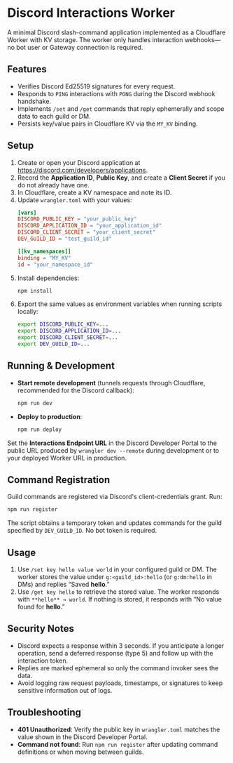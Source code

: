 # Discord Interactions Worker

A minimal Discord slash-command application implemented as a Cloudflare Worker with KV storage. The worker only handles interaction webhooks—no bot user or Gateway connection is required.

## Features

- Verifies Discord Ed25519 signatures for every request.
- Responds to `PING` interactions with `PONG` during the Discord webhook handshake.
- Implements `/set` and `/get` commands that reply ephemerally and scope data to each guild or DM.
- Persists key/value pairs in Cloudflare KV via the `MY_KV` binding.

## Setup

1. Create or open your Discord application at <https://discord.com/developers/applications>.
2. Record the **Application ID**, **Public Key**, and create a **Client Secret** if you do not already have one.
3. In Cloudflare, create a KV namespace and note its ID.
4. Update `wrangler.toml` with your values:
   ```toml
   [vars]
   DISCORD_PUBLIC_KEY = "your_public_key"
   DISCORD_APPLICATION_ID = "your_application_id"
   DISCORD_CLIENT_SECRET = "your_client_secret"
   DEV_GUILD_ID = "test_guild_id"

   [[kv_namespaces]]
   binding = "MY_KV"
   id = "your_namespace_id"
   ```
5. Install dependencies:
   ```bash
   npm install
   ```
6. Export the same values as environment variables when running scripts locally:
   ```bash
   export DISCORD_PUBLIC_KEY=...
   export DISCORD_APPLICATION_ID=...
   export DISCORD_CLIENT_SECRET=...
   export DEV_GUILD_ID=...
   ```

## Running & Development

- **Start remote development** (tunnels requests through Cloudflare, recommended for the Discord callback):
  ```bash
  npm run dev
  ```
- **Deploy to production**:
  ```bash
  npm run deploy
  ```

Set the **Interactions Endpoint URL** in the Discord Developer Portal to the public URL produced by `wrangler dev --remote` during development or to your deployed Worker URL in production.

## Command Registration

Guild commands are registered via Discord's client-credentials grant. Run:
```bash
npm run register
```
The script obtains a temporary token and updates commands for the guild specified by `DEV_GUILD_ID`. No bot token is required.

## Usage

1. Use `/set key hello value world` in your configured guild or DM. The worker stores the value under `g:<guild_id>:hello` (or `g:dm:hello` in DMs) and replies “Saved **hello**.”
2. Use `/get key hello` to retrieve the stored value. The worker responds with `**hello** → world`. If nothing is stored, it responds with “No value found for **hello**.”

## Security Notes

- Discord expects a response within 3 seconds. If you anticipate a longer operation, send a deferred response (type 5) and follow up with the interaction token.
- Replies are marked ephemeral so only the command invoker sees the data.
- Avoid logging raw request payloads, timestamps, or signatures to keep sensitive information out of logs.

## Troubleshooting

- **401 Unauthorized**: Verify the public key in `wrangler.toml` matches the value shown in the Discord Developer Portal.
- **Command not found**: Run `npm run register` after updating command definitions or when moving between guilds.
